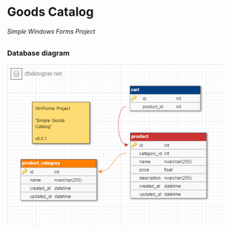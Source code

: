 # Goods Catalog
###### Simple Windows Forms Project

### Database diagram
![alt tag](https://raw.githubusercontent.com/ShepVlad/GoodsCatalog/master/GoodsCatalog_diagram.png)